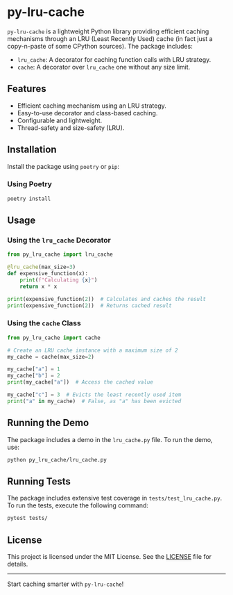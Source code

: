 # py-lru-cache

`py-lru-cache` is a lightweight Python library providing efficient caching mechanisms through an LRU (Least Recently Used) cache (in fact just a copy-n-paste of some CPython sources). The package includes:

- `lru_cache`: A decorator for caching function calls with LRU strategy.
- `cache`: A decorator over `lru_cache` one without any size limit.

## Features
- Efficient caching mechanism using an LRU strategy.
- Easy-to-use decorator and class-based caching.
- Configurable and lightweight.
- Thread-safety and size-safety (LRU).

## Installation

Install the package using `poetry` or `pip`:

### Using Poetry
```bash
poetry install
```

## Usage

### Using the `lru_cache` Decorator
```python
from py_lru_cache import lru_cache

@lru_cache(max_size=3)
def expensive_function(x):
    print(f"Calculating {x}")
    return x * x

print(expensive_function(2))  # Calculates and caches the result
print(expensive_function(2))  # Returns cached result
```

### Using the `cache` Class
```python
from py_lru_cache import cache

# Create an LRU cache instance with a maximum size of 2
my_cache = cache(max_size=2)

my_cache["a"] = 1
my_cache["b"] = 2
print(my_cache["a"])  # Access the cached value

my_cache["c"] = 3  # Evicts the least recently used item
print("a" in my_cache)  # False, as "a" has been evicted
```

## Running the Demo

The package includes a demo in the `lru_cache.py` file.
To run the demo, use:
```bash
python py_lru_cache/lru_cache.py
```

## Running Tests

The package includes extensive test coverage in `tests/test_lru_cache.py`.
To run the tests, execute the following command:
```bash
pytest tests/
```

## License

This project is licensed under the MIT License. See the [LICENSE](LICENSE) file for details.

---

Start caching smarter with `py-lru-cache`!
